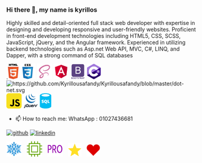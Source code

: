 ### Hi there 👋, my name is kyrillos
Highly skilled and detail-oriented full stack web developer with expertise in designing and developing responsive and user-friendly websites. Proficient in front-end development technologies including HTML5, CSS, SCSS, JavaScript, jQuery, and the Angular framework. Experienced in utilizing backend technologies such as Asp.net Web API, MVC, C#, LINQ, and Dapper, with a strong command of SQL databases

.<img src='https://github.com/Kyrillousafandy/Kyrillousafandy/blob/master/html-5.svg' alt='html' height='40'>
<img src='https://github.com/Kyrillousafandy/Kyrillousafandy/blob/master/css3.svg' alt='css' height='40'>
<img src='https://github.com/Kyrillousafandy/Kyrillousafandy/blob/master/scss.svg' alt='scss' height='40'>
<img src='https://github.com/Kyrillousafandy/Kyrillousafandy/blob/master/-angular.svg' alt='Angular' height='40'>
<img src='https://github.com/Kyrillousafandy/Kyrillousafandy/blob/master/bootstrap.svg' alt='Bootstrap' height='40'>
<img src='https://github.com/Kyrillousafandy/Kyrillousafandy/blob/master/c-sharp-c.svg' alt='' height='40'>
<img src='' alt='https://github.com/Kyrillousafandy/Kyrillousafandy/blob/master/dot-net.svg' height='40'>
<img src='https://github.com/Kyrillousafandy/Kyrillousafandy/blob/master/javascript.svg' alt='' height='40'>
<img src='https://github.com/Kyrillousafandy/Kyrillousafandy/blob/master/jquery.svg' alt='' height='40'>
<img src='https://github.com/Kyrillousafandy/Kyrillousafandy/blob/master/sql-database-generic.svg' alt='' height='40'>


- 📫 How to reach me: WhatsApp : 01027436681 


[<img src='https://cdn.jsdelivr.net/npm/simple-icons@3.0.1/icons/github.svg' alt='github' height='40'>](https://github.com/https://github.com/Kyrillousafandy)  [<img src='https://cdn.jsdelivr.net/npm/simple-icons@3.0.1/icons/linkedin.svg' alt='linkedin' height='40'>](https://www.linkedin.com/in/https://www.linkedin.com/in/kyrillos-maurice//)  

<a href='https://archiveprogram.github.com/'><img src='https://raw.githubusercontent.com/acervenky/animated-github-badges/master/assets/acbadge.gif' width='40' height='40'></a> <a href='https://docs.github.com/en/developers'><img src='https://raw.githubusercontent.com/acervenky/animated-github-badges/master/assets/devbadge.gif' width='40' height='40'></a> <a href='https://github.com/pricing'><img src='https://raw.githubusercontent.com/acervenky/animated-github-badges/master/assets/pro.gif' width='40' height='40'></a> <a href='https://stars.github.com/'><img src='https://raw.githubusercontent.com/acervenky/animated-github-badges/master/assets/starbadge.gif' width='35' height='35'></a> <a href='https://docs.github.com/en/github/supporting-the-open-source-community-with-github-sponsors'><img src='https://raw.githubusercontent.com/acervenky/animated-github-badges/master/assets/sponsorbadge.gif' width='35' height='35'></a> 

